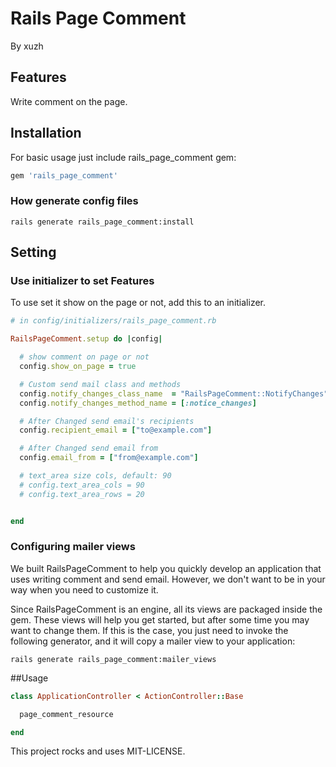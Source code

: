 # Rails Page Comment

By xuzh

## Features

Write comment on the page.

## Installation

For basic usage just include rails_page_comment gem:

```ruby
gem 'rails_page_comment'
```

### How generate config files

`rails generate rails_page_comment:install`

## Setting

### Use initializer to set Features

To use set it show on the page or not, add this to an initializer.

```ruby
# in config/initializers/rails_page_comment.rb

RailsPageComment.setup do |config|

  # show comment on page or not
  config.show_on_page = true

  # Custom send mail class and methods
  config.notify_changes_class_name  = "RailsPageComment::NotifyChanges"
  config.notify_changes_method_name = [:notice_changes]

  # After Changed send email's recipients
  config.recipient_email = ["to@example.com"]

  # After Changed send email from
  config.email_from = ["from@example.com"]

  # text_area size cols, default: 90
  # config.text_area_cols = 90
  # config.text_area_rows = 20


end
```

### Configuring mailer views

We built RailsPageComment to help you quickly develop an application that uses writing comment and send email. However, we don't want to be in your way when you need to customize it.

Since RailsPageComment is an engine, all its views are packaged inside the gem. These views will help you get started, but after some time you may want to change them. If this is the case, you just need to invoke the following generator, and it will copy a mailer view to your application:

```console
rails generate rails_page_comment:mailer_views
```

##Usage

```ruby
class ApplicationController < ActionController::Base

  page_comment_resource

end
```

This project rocks and uses MIT-LICENSE.
